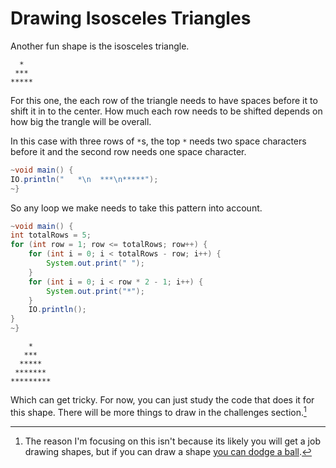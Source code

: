 # Drawing Isosceles Triangles

Another fun shape is the isosceles triangle.

```
  *
 ***
*****
```

For this one, the each row of the triangle needs to have spaces before it to shift it in to the
center. How much each row needs to be shifted depends on how big the trangle will be overall.

In this case with three rows of `*`s, the top `*` needs two space characters before it
and the second row needs one space character.

```java
~void main() {
IO.println("   *\n  ***\n*****");
~}
```

So any loop we make needs to take this pattern into account.

```java
~void main() {
int totalRows = 5;
for (int row = 1; row <= totalRows; row++) {
    for (int i = 0; i < totalRows - row; i++) {
        System.out.print(" ");
    }
    for (int i = 0; i < row * 2 - 1; i++) {
        System.out.print("*");
    }
    IO.println();
}
~}
```

```
    *
   ***
  *****
 *******
*********
```

Which can get tricky. For now, you can just study the code that does it for this shape. There will be more things to draw
in the challenges section.[^reason]

[^reason]: The reason I'm focusing on this isn't because its likely you will get a job drawing shapes, but if you can draw a shape [you can dodge a ball](https://www.youtube.com/watch?v=1ZXHsNqkDI4).
